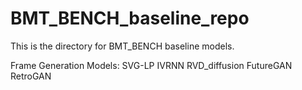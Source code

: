 # BMT_BENCH_baseline_repo
This is the directory for BMT_BENCH baseline models.

Frame Generation Models:
SVG-LP
IVRNN
RVD_diffusion
FutureGAN
RetroGAN


